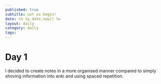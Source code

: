 ```yaml
---
published: true
subtitle: Let us begin!
date: <% tp.date.now() %>
layout: daily
category: daily
tags: 
---
```


# Day 1

I decided to create notes in a more organised manner compared to simply
shoving information into anki and using spaced repetition.
